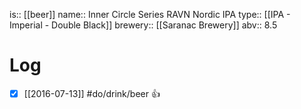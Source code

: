 is:: [[beer]]
name:: Inner Circle Series RAVN Nordic IPA
type:: [[IPA - Imperial - Double Black]]
brewery:: [[Saranac Brewery]]
abv:: 8.5

# Log
- [x] [[2016-07-13]] #do/drink/beer 👍
